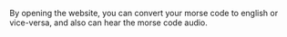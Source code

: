 By opening the website, you can convert your
morse code to english or vice-versa, and also 
can hear the morse code audio.
